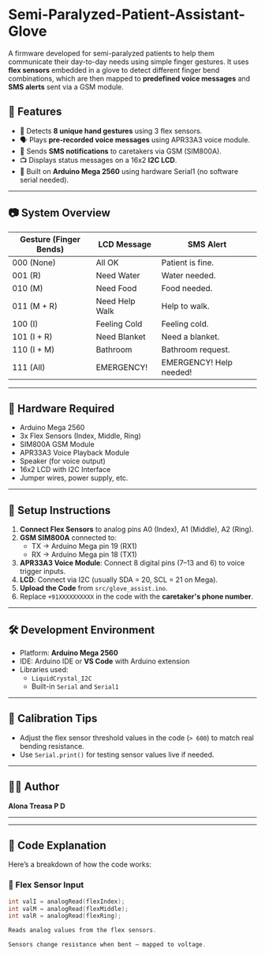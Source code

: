 # Semi-Paralyzed-Patient-Assistant-Glove
A firmware developed for semi-paralyzed patients to help them communicate their day-to-day needs using simple finger gestures. It uses **flex sensors** embedded in a glove to detect different finger bend combinations, which are then mapped to **predefined voice messages** and **SMS alerts** sent via a GSM module.

## 📌 Features

- 🔧 Detects **8 unique hand gestures** using 3 flex sensors.
- 🗣 Plays **pre-recorded voice messages** using APR33A3 voice module.
- 📱 Sends **SMS notifications** to caretakers via GSM (SIM800A).
- 📺 Displays status messages on a 16x2 **I2C LCD**.
- 🤖 Built on **Arduino Mega 2560** using hardware Serial1 (no software serial needed).

---

## 📷 System Overview

| Gesture (Finger Bends) | LCD Message     | SMS Alert              |
|------------------------|------------------|-------------------------|
| 000 (None)             | All OK           | Patient is fine.        |
| 001 (R)                | Need Water       | Water needed.           |
| 010 (M)                | Need Food        | Food needed.            |
| 011 (M + R)            | Need Help Walk   | Help to walk.           |
| 100 (I)                | Feeling Cold     | Feeling cold.           |
| 101 (I + R)            | Need Blanket     | Need a blanket.         |
| 110 (I + M)            | Bathroom         | Bathroom request.       |
| 111 (All)              | EMERGENCY!       | EMERGENCY! Help needed! |

---

## 🔩 Hardware Required

- Arduino Mega 2560
- 3x Flex Sensors (Index, Middle, Ring)
- SIM800A GSM Module
- APR33A3 Voice Playback Module
- Speaker (for voice output)
- 16x2 LCD with I2C Interface
- Jumper wires, power supply, etc.

---
## 🔧 Setup Instructions

1. **Connect Flex Sensors** to analog pins A0 (Index), A1 (Middle), A2 (Ring).
2. **GSM SIM800A** connected to:
   - TX → Arduino Mega pin 19 (RX1)
   - RX → Arduino Mega pin 18 (TX1)
3. **APR33A3 Voice Module**: Connect 8 digital pins (7–13 and 6) to voice trigger inputs.
4. **LCD**: Connect via I2C (usually SDA = 20, SCL = 21 on Mega).
5. **Upload the Code** from `src/glove_assist.ino`.
6. Replace `+91XXXXXXXXXX` in the code with the **caretaker's phone number**.

---

## 🛠 Development Environment

- Platform: **Arduino Mega 2560**
- IDE: Arduino IDE or **VS Code** with Arduino extension
- Libraries used:
  - `LiquidCrystal_I2C`
  - Built-in `Serial` and `Serial1`

---

## 🧪 Calibration Tips

- Adjust the flex sensor threshold values in the code (`> 600`) to match real bending resistance.
- Use `Serial.print()` for testing sensor values live if needed.

---
## 👩‍💻 Author

**Alona Treasa P D**

---
---

## 📄 Code Explanation

Here’s a breakdown of how the code works:

### 🔹 Flex Sensor Input
```cpp
int valI = analogRead(flexIndex);
int valM = analogRead(flexMiddle);
int valR = analogRead(flexRing);

Reads analog values from the flex sensors.

Sensors change resistance when bent — mapped to voltage.

